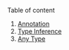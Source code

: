 Table of content
1. [Annotation](annotation.ts)
2. [Type Inference](type_inference.ts)
3. [Any Type](any_type.ts)